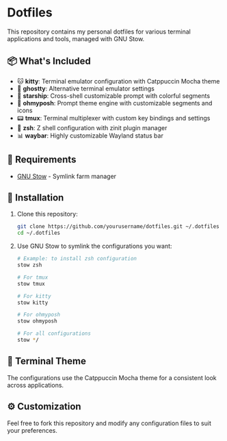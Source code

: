 # Dotfiles

This repository contains my personal dotfiles for various terminal applications and tools, managed with GNU Stow.

## 📦 What's Included

- 🐱 **kitty**: Terminal emulator configuration with Catppuccin Mocha theme
- 👻 **ghostty**: Alternative terminal emulator settings
- 🚀 **starship**: Cross-shell customizable prompt with colorful segments
- 🎨 **ohmyposh**: Prompt theme engine with customizable segments and icons
- 📟 **tmux**: Terminal multiplexer with custom key bindings and settings
- 🐚 **zsh**: Z shell configuration with zinit plugin manager
- 📊 **waybar**: Highly customizable Wayland status bar

## 🔧 Requirements

- [GNU Stow](https://www.gnu.org/software/stow/) - Symlink farm manager

## 💾 Installation

1. Clone this repository:
   ```bash
   git clone https://github.com/yourusername/dotfiles.git ~/.dotfiles
   cd ~/.dotfiles
   ```

2. Use GNU Stow to symlink the configurations you want:
    ```bash
    # Example: to install zsh configuration
    stow zsh

    # For tmux
    stow tmux

    # For kitty
    stow kitty
    
    # For ohmyposh
    stow ohmyposh

    # For all configurations
    stow */
    ```

## 🎨 Terminal Theme

The configurations use the Catppuccin Mocha theme for a consistent look across applications.

## ⚙️ Customization

Feel free to fork this repository and modify any configuration files to suit your preferences.